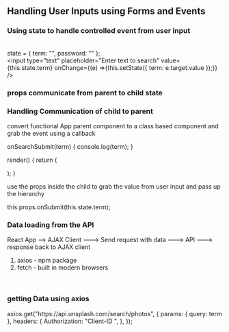 ## Handling User Inputs using Forms and Events

### Using state to handle controlled event from user input

<br/> state = { term: "", password: "" };
<br/>
<input type="text" placeholder="Enter text to search" value={this.state.term} onChange={(e) =>{this.setState({ term: e.target.value });}} />

### props communicate from parent to child state

### Handling Communication of child to parent

<p> convert functional App parent component to a class based component and grab the event using a callback</p>
<p>
onSearchSubmit(term) {
    console.log(term);
  }

render() {
return (

<div className="ui container" style={{ marginTop: "10px" }}>
<SearchBar onSubmit={this.onSearchSubmit} />
</div>
);
}

use the props inside the child to grab the value from user input and pass up the hierarchy

this.props.onSubmit(this.state.term);

</p>

### Data loading from the API

React App --> AJAX Client ---> Send request with data ---> API ---> response back to AJAX client

1. axios - npm package
2. fetch - built in modern browsers
<br>
<h3>getting Data using axios</h3>
<p>axios.get("https://api.unsplash.com/search/photos", {
      params: { query: term },
      headers: {
        Authorization: "Client-ID <API Access Key>",
      },
    });</p>
